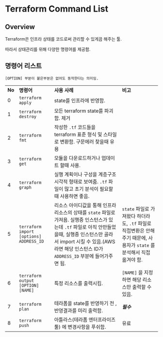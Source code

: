 # Terraform Command List
## Overview
Terraform은 인프라 상태를 코드로써 관리할 수 있게끔 해주는 툴.

따라서 상태관리를 위해 다양한 명령어를 제공함.

## 명령어 리스트
    [OPTION] 부분이 붙은부분은 없어도 동작한다는 의미임.
|||||
|--|--|--|--|
|**No**|**명령어**|**사용 사례**|**비고**|
|0|```terraform apply```|state를 인프라에 반영함.||
|1|```terraform destroy```|모든 terraform state를 파괴함. 제거||
|2|```terraform fmt```|작성한 ```.tf``` 코드들을 terraform 표준 형식 및 스타일로 변환함. 구문에러 찾을때 유용||
|3|```terraform get```|모듈을 다운로드하거나 업데이트 할때 사용.||
|4|```terraform graph```|실행 계획이나 구성을 계층구조 시각적 형태로 보여줌. ```.tf``` 파일이 많고 초기 분석이 필요할 때 사용하면 좋음.||
|5|```terraform import [options] ADDRESS_ID```|리소스 아이디값을 통해 인프라 리소스의 상태를 ```state``` 파일로 가져욤. 실행중 인스턴스가 있는데 ```.tf``` 파일로 아직 안만들었을때, 실행중 인스턴스만 골라서 import 시킬 수 있음.(AWS라면 해당 인스턴스 ID가 ```ADDRESS_ID``` 부분에 들어가주면 됨.|```state``` 파일로 가져왔다 하더라도, ```.tf``` 파일로 직접변환은 안해주기 때문에, 사용자가 ```state``` 를 분석해서 직접 옮겨야 함.|
|6|```terraform output [OPTION] [NAME]```|특정 리소스를 출력시킴.|```[NAME]``` 을 지정하면 해당 리소스만 출력할 수 있음.|
|7|```terraform plan```|테라폼을 state를 반영하기 전 , 반영결과를 미리 출력함.|***필수***|
|8|```terraform push```|아틀라스(테라폼 엔터프라이즈 툴) 에 변경사항을 푸쉬함.|유료|
